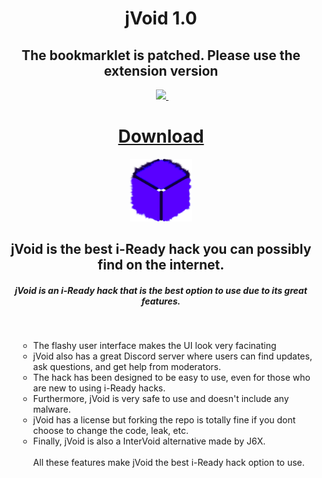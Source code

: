 <h1 align="center">jVoid 1.0</h1>
  <h2 align="center">The bookmarklet is patched. Please use the extension version</h2>
<p align="center">
<a>&nbsp;&nbsp;&nbsp;&nbsp;&nbsp;</a>
<a href="https://discord.gg/VnkpeGmv2C">
<img src="https://img.shields.io/discord/1090752398357708913?style=for-the-badge&logo=discord&label=jVoid+Discord"></img>
</a>
<a>&nbsp;&nbsp;&nbsp;&nbsp;&nbsp;</a><br>
<h1 align="center"><a align="center" href="https://github.com/j6xontop/jVoid/releases/download/2.6/interVoid2.5EXTENSION.zip">Download</a></h1>
</p>
<p align="center">
<img src="/files/jmenu.png" width="100" height="100"></img>
</p>
<h2 align="center">jVoid is the best i-Ready hack you can possibly find on the internet.</h2>
<h5 align="center">jVoid is an i-Ready hack that is the best option to use due to its great features. </h5>
<br>
<ul>
  <ul>
  <li>The flashy user interface makes the UI look very facinating</li>
  <li>jVoid also has a great Discord server where users can find updates, ask questions, and get help from moderators.</li>
  <li>The hack has been designed to be easy to use, even for those who are new to using i-Ready hacks.</li>
  <li>Furthermore, jVoid is very safe to use and doesn't include any malware.</li>
  <li>jVoid has a license but forking the repo is totally fine if you dont choose to change the code, leak, etc. </li>
  <li>Finally, jVoid is also a InterVoid alternative made by J6X. </li>
  <br>
  All these features make jVoid the best i-Ready hack option to use.
</ul>
